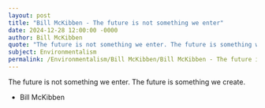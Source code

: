 ```yaml
---
layout: post
title: "Bill McKibben - The future is not something we enter"
date: 2024-12-28 12:00:00 -0000
author: Bill McKibben
quote: "The future is not something we enter. The future is something we create."
subject: Environmentalism
permalink: /Environmentalism/Bill McKibben/Bill McKibben - The future is not something we enter
---
```


The future is not something we enter. The future is something we create.

- Bill McKibben
